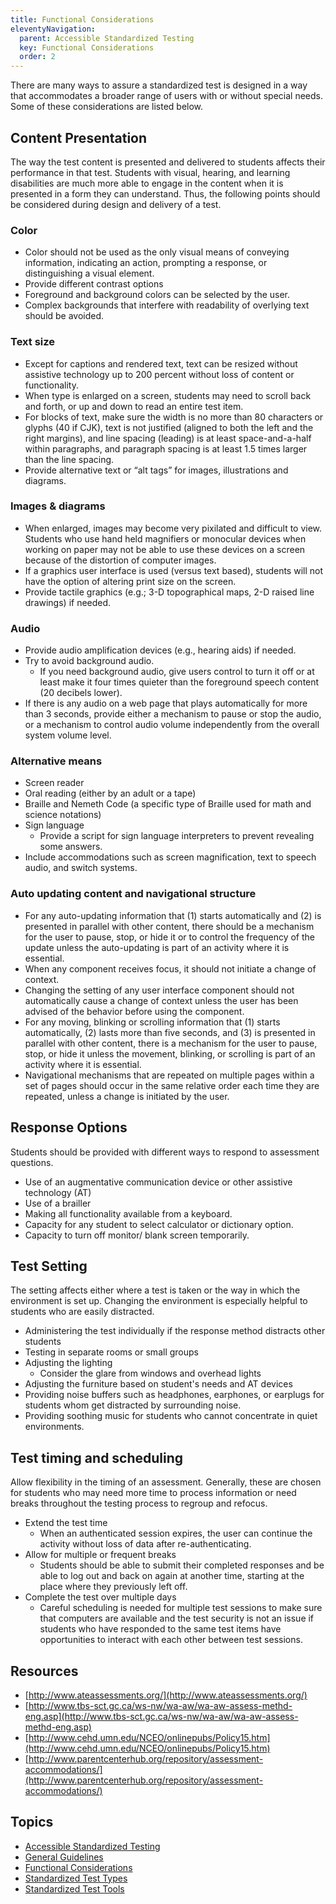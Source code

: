 ```yaml
---
title: Functional Considerations
eleventyNavigation:
  parent: Accessible Standardized Testing
  key: Functional Considerations
  order: 2
---
```

There are many ways to assure a standardized test is designed in a way that accommodates a broader range of users with
or without special needs. Some of these considerations are listed below.

## Content Presentation

The way the test content is presented and delivered to students affects their performance in that test. Students with
visual, hearing, and learning disabilities are much more able to engage in the content when it is presented in a form
they can understand. Thus, the following points should be considered during design and delivery of a test.

### Color

* Color should not be used as the only visual means of conveying information, indicating an action, prompting a
response, or distinguishing a visual element.
* Provide different contrast options
* Foreground and background colors can be selected by the user.
* Complex backgrounds that interfere with readability of overlying text should be avoided.

### Text size

* Except for captions and rendered text, text can be resized without assistive technology up to 200 percent without
loss of content or functionality.
* When type is enlarged on a screen, students may need to scroll back and forth, or up and down to read an entire test
item.
* For blocks of text, make sure the width is no more than 80 characters or glyphs (40 if CJK), text is not justified
(aligned to both the left and the right margins), and line spacing (leading) is at least space-and-a-half within
paragraphs, and paragraph spacing is at least 1.5 times larger than the line spacing.
* Provide alternative text or “alt tags” for images, illustrations and diagrams.

### Images & diagrams

* When enlarged, images may become very pixilated and difficult to view. Students who use hand held magnifiers or
monocular devices when working on paper may not be able to use these devices on a screen because of the distortion of
computer images.
* If a graphics user interface is used (versus text based), students will not have the option of altering print size
on the screen.
* Provide tactile graphics (e.g.; 3-D topographical maps, 2-D raised line drawings) if needed.

### Audio

* Provide audio amplification devices (e.g., hearing aids) if needed.
* Try to avoid background audio.
  * If you need background audio, give users control to turn it off or at least make it four times quieter than the
  foreground speech content (20 decibels lower).
* If there is any audio on a web page that plays automatically for more than 3 seconds, provide either a mechanism to
pause or stop the audio, or a mechanism to control audio volume independently from the overall system volume level.

### Alternative means

* Screen reader
* Oral reading (either by an adult or a tape)
* Braille and Nemeth Code (a specific type of Braille used for math and science notations)
* Sign language
  * Provide a script for sign language interpreters to prevent revealing some answers.
* Include accommodations such as screen magnification, text to speech audio, and switch systems.

### Auto updating content and navigational structure

* For any auto-updating information that (1) starts automatically and (2) is presented in parallel with other content,
there should be a mechanism for the user to pause, stop, or hide it or to control the frequency of the update unless
the auto-updating is part of an activity where it is essential.
* When any component receives focus, it should not initiate a change of context.
* Changing the setting of any user interface component  should not automatically cause a change of context  unless the
user has been advised of the behavior before using the component.
* For any moving, blinking or scrolling information that (1) starts automatically, (2) lasts more than five seconds,
and (3) is presented in parallel with other content, there is a mechanism for the user to pause, stop, or hide it
unless the movement, blinking, or scrolling is part of an activity where it is essential.
* Navigational mechanisms that are repeated on multiple pages within a set of pages should occur in the same relative
order each time they are repeated, unless a change is initiated by the user.

## Response Options

Students should be provided with different ways to respond to assessment questions.

* Use of an augmentative communication device or other assistive technology (AT)
* Use of a brailler
* Making all functionality available from a keyboard.
* Capacity for any student to select calculator or dictionary option.
* Capacity to turn off monitor/ blank screen temporarily.

## Test Setting

The setting affects either where a test is taken or the way in which the environment is set up. Changing the
environment is especially helpful to students who are easily distracted.

* Administering the test individually if the response method distracts other students
* Testing in separate rooms or small groups
* Adjusting the lighting
  * Consider the glare from windows and overhead lights
* Adjusting the furniture based on student's needs and AT devices
* Providing noise buffers such as headphones, earphones, or earplugs for students whom get distracted by surrounding
noise.
* Providing soothing music for students who cannot concentrate in quiet environments.

## Test timing and scheduling

Allow flexibility in the timing of an assessment. Generally, these are chosen for students who may need more time to
process information or need breaks throughout the testing process to regroup and refocus.

* Extend the test time
  * When an authenticated session expires, the user can continue the activity without loss of data after
  re-authenticating.
* Allow for multiple or frequent breaks
  * Students should be able to submit their completed responses and be able to log out and back on again at another
  time, starting at the place where they previously left off.
* Complete the test over multiple days
  * Careful scheduling is needed for multiple test sessions to make sure that computers are available and the test
  security is not an issue if students who have responded to the same test items have opportunities to interact with
  each other between test sessions.

## Resources

* [http://www.ateassessments.org/](http://www.ateassessments.org/)
* [http://www.tbs-sct.gc.ca/ws-nw/wa-aw/wa-aw-assess-methd-eng.asp](http://www.tbs-sct.gc.ca/ws-nw/wa-aw/wa-aw-assess-methd-eng.asp)
* [http://www.cehd.umn.edu/NCEO/onlinepubs/Policy15.htm](http://www.cehd.umn.edu/NCEO/onlinepubs/Policy15.htm)
* [http://www.parentcenterhub.org/repository/assessment-accommodations/](http://www.parentcenterhub.org/repository/assessment-accommodations/)

## Topics

* [Accessible Standardized Testing](/AccessibleStandardizedTesting.html)
* [General Guidelines](/GeneralGuidelines.html)
* [Functional Considerations](/FunctionalConsiderations.html)
* [Standardized Test Types](StandardizedTestTypes.html)
* [Standardized Test Tools](/StandardizedTestTools.html)
